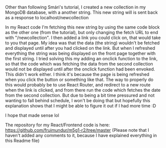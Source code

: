 Other than following Smári's tutorial, I created a new collection in my MongoDB database, with a another string.
This new string will is sent back as a response to localhost/newcollection

In my React code I'm fetching this new string by using the same code block as the other one (from the tutorial),
but only changing the fetch URL to end with "/newcollection". I then added a link you could click on, that would take to you that page.
My idea was that the data (the string) wouldn't be fetched and displayed until after you had clicked on the link. But when I refreshed everything
the string was being displayed on the front page together with the first string. I tried solving this my adding an onclick function to the link,
so that the code which was fetching the data from the second collection would not be displayed until after the onclick function had been envoked.
This didn't work either. I think it's because the page is being refreshed when you click the button or something like that.
The way to properly do this would probably be to use React Router, and redirect to a new route when the link is clicked, and from there run the
code which fetches the date from the second collection. But due to being a bit time pressured and not wanting to fall behind schedule, I won't be doing that
but hopefully this explanation shows that I might be able to figure it out if I had more time :D

I hope that made sense lol

The repository for my React/Frontend code is here: https://github.com/fruimundur/m5g1-r2/tree/master
(Please note that I haven't added any comments to it, because I have explained everything in this Readme file)